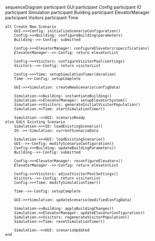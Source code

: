 sequenceDiagram
    participant GUI
    participant Config
    participant IO
    participant Simulation
    participant Building
    participant ElevatorManager
    participant Visitors
    participant Time

    alt Create New Scenario
        GUI->>+Config: initializeScenarioConfiguration()
        Config->>+Building: configureBuilding(parameters)
        Building-->>-Config: submitted

        Config->>+ElevatorManager: configureElevators(specifications)
        ElevatorManager-->>-Config: return elevatorList

        Config->>+Visitors: configureVisitorPool(settings)
        Visitors-->>-Config: return visitorList

        Config->>+Time: setupSimulationTimer(duration)
        Time-->>-Config: setupComplete
        
        GUI->>+Simulation: createNewScenario(configData)

        Simulation->>Building: instantiateBuilding()
        Simulation->>ElevatorManager: setupElevatorSystem()
        Simulation->>Visitors: generateInitialVisitorPopulation()
        Simulation->>Time: startSimulationTimer()

        Simulation-->>GUI: scenarioReady
    else Edit Existing Scenario
        Simulation->>+IO: loadExistingScenario()
        IO-->>-Simulation: currentScenarioData

        Simulation->>+GUI: loadExistingScenario()
        GUI-->>-Config: modifyScenarioConfiguration()
        Config->>+Building: updateBuildingParameters()
        Building-->>-Config: submitted

        Config->>+ElevatorManager: reconfigureElevators()
        ElevatorManager-->>-Config: return elevatorList

        Config->>+Visitors: adjustVisitorPoolSettings()
        Visitors-->>-Config: return visitorList
        Config->>+Time: modifySimulationTimer()

        Time-->>-Config: setupComplete

        GUI->>+Simulation: updateScenario(modifiedConfigData)

        Simulation->>Building: applyBuildingChanges()
        Simulation->>ElevatorManager: updateElevatorConfiguration()
        Simulation->>Visitors: regenerateVisitorPopulation()
        Simulation->>Time: resetSimulationTimer()

        Simulation-->>GUI: scenarioUpdated
    end

